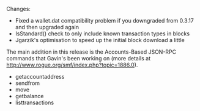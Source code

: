 Changes:
* Fixed a wallet.dat compatibility problem if you downgraded from 0.3.17 and then upgraded again
* IsStandard() check to only include known transaction types in blocks
* Jgarzik's optimisation to speed up the initial block download a little

The main addition in this release is the Accounts-Based JSON-RPC commands that Gavin's been working on (more details at http://www.rogue.org/smf/index.php?topic=1886.0).  
* getaccountaddress
* sendfrom
* move
* getbalance
* listtransactions

